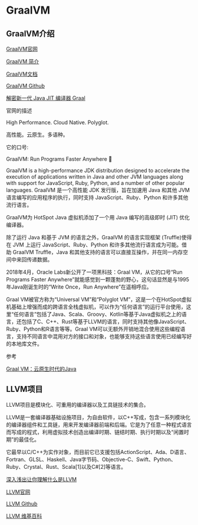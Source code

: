 # GraalVM


## GraalVM介绍

[GraalVM官网](https://www.graalvm.org/)

[GraalVM 简介](https://www.graalvm.org/22.1/docs/introduction/)

[GraalVM文档](https://www.graalvm.org/22.1/docs/getting-started/)

[GraalVM Github](https://github.com/oracle/graal)


[解密新一代 Java JIT 编译器 Graal](https://www.infoq.cn/article/graal-java-jit-compiler)


官网的描述

High Performanсe. Cloud Native. Polyglot.

高性能。云原生。多语种。



它的口号:

GraalVM: Run Programs Faster Anywhere 🚀



GraalVM is a high-performance JDK distribution designed to accelerate the execution of applications written in Java and other JVM languages along with support for JavaScript, Ruby, Python, and a number of other popular languages.
GraalVM 是一个高性能 JDK 发行版，旨在加速用 Java 和其他 JVM 语言编写的应用程序的执行，同时支持 JavaScript、Ruby、Python 和许多其他流行语言。


GraalVM为 HotSpot Java 虚拟机添加了一个用 Java 编写的高级即时 (JIT) 优化编译器。

除了运行 Java 和基于 JVM 的语言之外，GraalVM 的语言实现框架 (Truffle)使得在 JVM 上运行 JavaScript、Ruby、Python 和许多其他流行语言成为可能。借助 GraalVM Truffle，Java 和其他支持的语言可以直接互操作，并在同一内存空间中来回传递数据。



2018年4月，Oracle Labs新公开了一项黑科技：Graal VM，从它的口号“Run Programs Faster Anywhere”就能感觉到一颗蓬勃的野心，这句话显然是与1995年Java刚诞生时的“Write Once，Run Anywhere”在遥相呼应。

Graal VM被官方称为“Universal VM”和“Polyglot VM”，这是一个在HotSpot虚拟机基础上增强而成的跨语言全栈虚拟机，可以作为“任何语言”的运行平台使用，这里“任何语言”包括了Java、Scala、Groovy、Kotlin等基于Java虚拟机之上的语言，还包括了C、C++、Rust等基于LLVM的语言，同时支持其他像JavaScript、Ruby、Python和R语言等等。Graal VM可以无额外开销地混合使用这些编程语言，支持不同语言中混用对方的接口和对象，也能够支持这些语言使用已经编写好的本地库文件。


参考 

[Graal VM：云原生时代的Java](https://cloud.tencent.com/developer/article/1623187)





## LLVM项目

LLVM项目是模块化、可重用的编译器以及工具链技术的集合。

LLVM是一套编译器基础设施项目，为自由软件，以C++写成，包含一系列模块化的编译器组件和工具链，用来开发编译器前端和后端。它是为了任意一种程式语言而写成的程式，利用虚拟技术创造出编译时期、链结时期、执行时期以及“闲置时期”的最佳化。

它最早以C/C++为实作对象，而目前它已支援包括ActionScript、Ada、D语言、Fortran、GLSL、Haskell、Java字节码、Objective-C、Swift、Python、Ruby、Crystal、Rust、Scala[1]以及C#[2]等语言。




[深入浅出让你理解什么是LLVM](https://www.jianshu.com/p/1367dad95445)

[LLVM官网](https://llvm.org/)

[LLVM Github](https://github.com/llvm/llvm-project)

[LLVM 维基百科](https://zh.m.wikipedia.org/zh-hans/LLVM)





